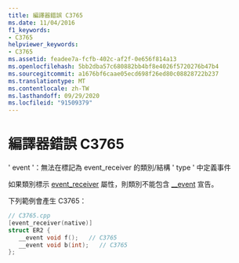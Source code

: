 ```yaml
---
title: 編譯器錯誤 C3765
ms.date: 11/04/2016
f1_keywords:
- C3765
helpviewer_keywords:
- C3765
ms.assetid: feadee7a-fcfb-402c-af2f-0e656f814a13
ms.openlocfilehash: 5bb2dba57c680882bb4bf8e4026f5720276b47b4
ms.sourcegitcommit: a1676bf6caae05ecd698f26ed80c08828722b237
ms.translationtype: MT
ms.contentlocale: zh-TW
ms.lasthandoff: 09/29/2020
ms.locfileid: "91509379"
---
```

# <a name="compiler-error-c3765"></a>編譯器錯誤 C3765

' event '：無法在標記為 event_receiver 的類別/結構 ' type ' 中定義事件

如果類別標示 [event_receiver](../../windows/attributes/event-receiver.md) 屬性，則類別不能包含 [__event](../../cpp/event.md) 宣告。

下列範例會產生 C3765：

```cpp
// C3765.cpp
[event_receiver(native)]
struct ER2 {
   __event void f();   // C3765
   __event void b(int);   // C3765
};
```
